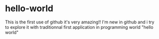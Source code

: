 # hello-world
This is the first use of github it's very amazing!!
I'm new in github and i try to explore it with traditionnal first application in programming world "hello world"
